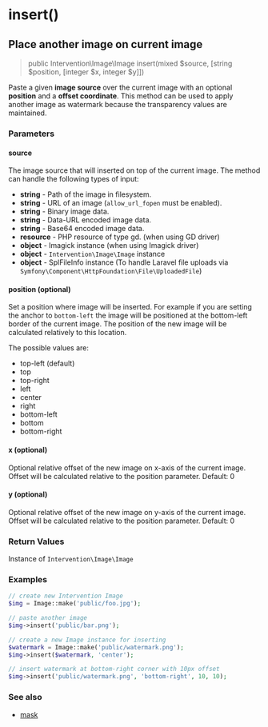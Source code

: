 # insert()
## Place another image on current image

> public Intervention\Image\Image insert(mixed $source, [string $position, [integer $x, integer $y]])

Paste a given **image source** over the current image with an optional **position** and a **offset coordinate**. This method can be used to apply another image as watermark because the transparency values are maintained.

### Parameters

#### source
The image source that will inserted on top of the current image. The method can handle the following types of input:

- **string** - Path of the image in filesystem.
- **string** - URL of an image (```allow_url_fopen``` must be enabled).
- **string** - Binary image data.
- **string** - Data-URL encoded image data.
- **string** - Base64 encoded image data.
- **resource** - PHP resource of type gd. (when using GD driver)
- **object** - Imagick instance (when using Imagick driver)
- **object** - `Intervention\Image\Image` instance
- **object** - SplFileInfo instance (To handle Laravel file uploads via `Symfony\Component\HttpFoundation\File\UploadedFile`)

#### position (optional)
Set a position where image will be inserted. For example if you are setting the anchor to ```bottom-left``` the image will be positioned at the bottom-left border of the current image. The position of the new image will be calculated relatively to this location.

The possible values are:

- top-left (default)
- top
- top-right
- left
- center
- right
- bottom-left
- bottom
- bottom-right

#### x (optional)
Optional relative offset of the new image on x-axis of the current image. Offset will be calculated relative to the position parameter. Default: 0

#### y (optional)
Optional relative offset of the new image on y-axis of the current image. Offset will be calculated relative to the position parameter. Default: 0

### Return Values
Instance of `Intervention\Image\Image`

### Examples

```php
// create new Intervention Image
$img = Image::make('public/foo.jpg');

// paste another image
$img->insert('public/bar.png');

// create a new Image instance for inserting
$watermark = Image::make('public/watermark.png');
$img->insert($watermark, 'center');

// insert watermark at bottom-right corner with 10px offset
$img->insert('public/watermark.png', 'bottom-right', 10, 10);
```

### See also

- [mask](/v2/api/mask)

